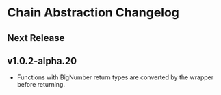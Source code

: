 # Chain Abstraction Changelog

## Next Release

## v1.0.2-alpha.20

- Functions with BigNumber return types are converted by the wrapper before returning.
